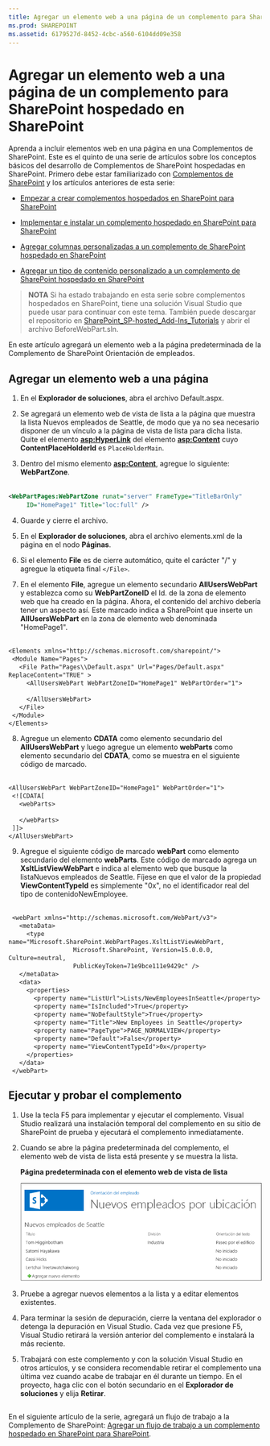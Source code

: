 ```yaml
---
title: Agregar un elemento web a una página de un complemento para SharePoint hospedado en SharePoint
ms.prod: SHAREPOINT
ms.assetid: 6179527d-8452-4cbc-a560-6104dd09e358
---
```



# Agregar un elemento web a una página de un complemento para SharePoint hospedado en SharePoint
Aprenda a incluir elementos web en una página en una Complementos de SharePoint.
Este es el quinto de una serie de artículos sobre los conceptos básicos del desarrollo de Complementos de SharePoint hospedadas en SharePoint. Primero debe estar familiarizado con  [Complementos de SharePoint](sharepoint-add-ins.md) y los artículos anteriores de esta serie:
  
    
    


-  [Empezar a crear complementos hospedados en SharePoint para SharePoint](get-started-creating-sharepoint-hosted-sharepoint-add-ins.md)
    
  
-  [Implementar e instalar un complemento hospedado en SharePoint para SharePoint](deploy-and-install-a-sharepoint-hosted-sharepoint-add-in.md)
    
  
-  [Agregar columnas personalizadas a un complemento de SharePoint hospedado en SharePoint](add-custom-columns-to-a-sharepoint-hostedsharepoint-add-in.md)
    
  
-  [Agregar un tipo de contenido personalizado a un complemento de SharePoint hospedado en SharePoint](add-a-custom-content-type-to-a-sharepoint-hostedsharepoint-add-in.md)
    
  

> **NOTA**
> Si ha estado trabajando en esta serie sobre complementos hospedados en SharePoint, tiene una solución Visual Studio que puede usar para continuar con este tema. También puede descargar el repositorio en  [SharePoint_SP-hosted_Add-Ins_Tutorials](https://github.com/OfficeDev/SharePoint_SP-hosted_Add-Ins_Tutorials) y abrir el archivo BeforeWebPart.sln.
  
    
    

En este artículo agregará un elemento web a la página predeterminada de la Complemento de SharePoint Orientación de empleados.
## Agregar un elemento web a una página


  
    
    

1. En el **Explorador de soluciones**, abra el archivo Default.aspx. 
    
  
2. Se agregará un elemento web de vista de lista a la página que muestra la lista Nuevos empleados de Seattle, de modo que ya no sea necesario disponer de un vínculo a la página de vista de lista para dicha lista. Quite el elemento **<asp:HyperLink>** del elemento **<asp:Content>** cuyo **ContentPlaceHolderId** es `PlaceHolderMain`. 
    
  
3. Dentro del mismo elemento **<asp:Content>**, agregue lo siguiente: **WebPartZone**. 
    
 ```XML
  
<WebPartPages:WebPartZone runat="server" FrameType="TitleBarOnly"
      ID="HomePage1" Title="loc:full" />

 ```

4. Guarde y cierre el archivo.
    
  
5. En el **Explorador de soluciones**, abra el archivo elements.xml de la página en el nodo **Páginas**. 
    
  
6. Si el elemento **File** es de cierre automático, quite el carácter "/" y agregue la etiqueta final `</File>`.
    
  
7. En el elemento **File**, agregue un elemento secundario **AllUsersWebPart** y establezca como su **WebPartZoneID** el Id. de la zona de elemento web que ha creado en la página. Ahora, el contenido del archivo debería tener un aspecto así. Este marcado indica a SharePoint que inserte un **AllUsersWebPart** en la zona de elemento web denominada "HomePage1".
    
 ```
  
<Elements xmlns="http://schemas.microsoft.com/sharepoint/">
  <Module Name="Pages">
    <File Path="Pages\\Default.aspx" Url="Pages/Default.aspx" ReplaceContent="TRUE" >
      <AllUsersWebPart WebPartZoneID="HomePage1" WebPartOrder="1">

      </AllUsersWebPart>
    </File>
  </Module>
</Elements>

 ```

8. Agregue un elemento **CDATA** como elemento secundario del **AllUsersWebPart** y luego agregue un elemento **webParts** como elemento secundario del **CDATA**, como se muestra en el siguiente código de marcado. 
    
 ```
  
<AllUsersWebPart WebPartZoneID="HomePage1" WebPartOrder="1">
  <![CDATA[
    <webParts>

    </webParts>
  ]]>
</AllUsersWebPart>
 ```

9. Agregue el siguiente código de marcado **webPart** como elemento secundario del elemento **webParts**. Este código de marcado agrega un **XsltListViewWebPart** e indica al elemento web que busque la listaNuevos empleados de Seattle. Fíjese en que el valor de la propiedad **ViewContentTypeId** es simplemente "0x", no el identificador real del tipo de contenidoNewEmployee. 
    
 ```
  
  <webPart xmlns="http://schemas.microsoft.com/WebPart/v3">
    <metaData>
      <type name="Microsoft.SharePoint.WebPartPages.XsltListViewWebPart, 
                   Microsoft.SharePoint, Version=15.0.0.0, Culture=neutral, 
                   PublicKeyToken=71e9bce111e9429c" />
    </metaData>
    <data>
      <properties>
        <property name="ListUrl">Lists/NewEmployeesInSeattle</property>
        <property name="IsIncluded">True</property>
        <property name="NoDefaultStyle">True</property>
        <property name="Title">New Employees in Seattle</property>
        <property name="PageType">PAGE_NORMALVIEW</property>
        <property name="Default">False</property>
        <property name="ViewContentTypeId">0x</property>
      </properties>
    </data>
  </webPart>
 ```


## Ejecutar y probar el complemento


  
    
    

1. Use la tecla F5 para implementar y ejecutar el complemento. Visual Studio realizará una instalación temporal del complemento en su sitio de SharePoint de prueba y ejecutará el complemento inmediatamente. 
    
  
2. Cuando se abre la página predeterminada del complemento, el elemento web de vista de lista está presente y se muestra la lista. 
    
   **Página predeterminada con el elemento web de vista de lista**

  

     ![Página predeterminada del complemento con la lista "Nuevos empleados de Seattle" mostrada en un elemento web.](images/31e8e4b1-e2e6-416b-b360-9979a1f16fc7.PNG)
  

    
    
  
3. Pruebe a agregar nuevos elementos a la lista y a editar elementos existentes.
    
  
4. Para terminar la sesión de depuración, cierre la ventana del explorador o detenga la depuración en Visual Studio. Cada vez que presione F5, Visual Studio retirará la versión anterior del complemento e instalará la más reciente.
    
  
5. Trabajará con este complemento y con la solución Visual Studio en otros artículos, y se considera recomendable retirar el complemento una última vez cuando acabe de trabajar en él durante un tiempo. En el proyecto, haga clic con el botón secundario en el **Explorador de soluciones** y elija **Retirar**.
    
  

## 
<a name="Nextsteps"> </a>

En el siguiente artículo de la serie, agregará un flujo de trabajo a la Complemento de SharePoint:  [Agregar un flujo de trabajo a un complemento hospedado en SharePoint para SharePoint](add-a-workflow-to-a-sharepoint-hosted-sharepoint-add-in.md).
  
    
    

